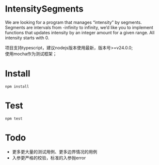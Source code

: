 # IntensitySegments
We are looking for a program that manages “intensity” by segments. Segments are intervals from -infinity to infinity, we’d like you to implement functions that updates intensity by an integer amount for a given range. All intensity starts with 0.

项目支持typescript，建议nodejs版本使用最新，版本号>=v24.0.0;  
使用mocha作为测试框架；

# Install

```
npm install
```


# Test

```
npm test
```


# Todo

- 更多更大量的测试用例、更多边界情况的用例
- 入参更严格的校验，标准的入参抛error

